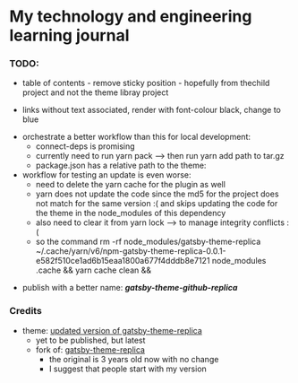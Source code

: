 # My technology and engineering learning journal


### TODO:

+ table of contents - remove sticky position - hopefully from thechild project and not the theme libray project

+ links without text associated, render with font-colour black, change to blue

- orchestrate a better workflow than this for local development:
  - connect-deps is promising
  - currently need to run yarn pack --> then run yarn add path to tar.gz
  - package.json has a relative path to the theme:
    <!-- ./../../base_gatsby_blog_github_theme/gatsby-theme-replica/gatsby-theme-replica/gatsby-theme-replica-v0.0.1.tgz -->
- workflow for testing an update is even worse:
  - need to delete the yarn cache for the plugin as well 
  - yarn does not update the code since the md5 for the project does not match for the same version :(
    and skips updating the code for the theme in the node_modules of this dependency
  - also need to clear it from yarn lock --> to manage integrity conflicts :(
  - so the command
  rm -rf node_modules/gatsby-theme-replica ~/.cache/yarn/v6/npm-gatsby-theme-replica-0.0.1-e582f510ce1ad6b15eaa1800a677f4dddb8e7121 node_modules .cache && 
  yarn cache clean && 
  

+ publish with a better name: **_gatsby-theme-github-replica_**

  
### Credits

- theme: [updated version of gatsby-theme-replica](https://github.com/sanyamsmulay/gatsby-theme-replica)
  - yet to be published, but latest
  - fork of: [gatsby-theme-replica](https://github.com/sabrinaluo/gatsby-theme-replica)
    - the original is 3 years old now with no change
    - I suggest that people start with my version
